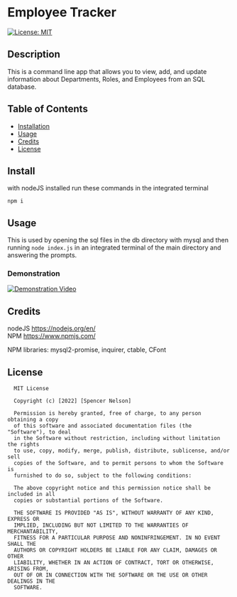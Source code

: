 # Employee Tracker
[![License: MIT](https://img.shields.io/badge/License-MIT-yellow.svg)](https://opensource.org/licenses/MIT)
## Description
This is a command line app that allows you to view, add, and update information about Departments, Roles, and Employees from an SQL database. 
## Table of Contents
- [Installation](#install)
- [Usage](#usage)
- [Credits](#credits)
- [License](#license)
## Install
with nodeJS installed run these commands in the integrated terminal

`
npm i 
`  

## Usage
This is used by opening the sql files in the db directory with mysql and then running `node index.js` in an integrated terminal of the main directory and answering the prompts. 

### Demonstration
[![Demonstration Video](./images/DemonstrationGif.gif)](https://watch.screencastify.com/v/18GTtdGlZGBAxkaLILQO)

## Credits

nodeJS
https://nodejs.org/en/  
NPM
https://www.npmjs.com/

NPM libraries: mysql2-promise, inquirer, ctable, CFont

## License
      MIT License

      Copyright (c) [2022] [Spencer Nelson]
      
      Permission is hereby granted, free of charge, to any person obtaining a copy
      of this software and associated documentation files (the "Software"), to deal
      in the Software without restriction, including without limitation the rights
      to use, copy, modify, merge, publish, distribute, sublicense, and/or sell
      copies of the Software, and to permit persons to whom the Software is
      furnished to do so, subject to the following conditions:
      
      The above copyright notice and this permission notice shall be included in all
      copies or substantial portions of the Software.
      
      THE SOFTWARE IS PROVIDED "AS IS", WITHOUT WARRANTY OF ANY KIND, EXPRESS OR
      IMPLIED, INCLUDING BUT NOT LIMITED TO THE WARRANTIES OF MERCHANTABILITY,
      FITNESS FOR A PARTICULAR PURPOSE AND NONINFRINGEMENT. IN NO EVENT SHALL THE
      AUTHORS OR COPYRIGHT HOLDERS BE LIABLE FOR ANY CLAIM, DAMAGES OR OTHER
      LIABILITY, WHETHER IN AN ACTION OF CONTRACT, TORT OR OTHERWISE, ARISING FROM,
      OUT OF OR IN CONNECTION WITH THE SOFTWARE OR THE USE OR OTHER DEALINGS IN THE
      SOFTWARE.